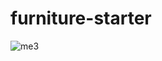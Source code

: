 # furniture-starter

![me3](https://user-images.githubusercontent.com/107684179/193408005-9ddbb204-00d2-4caf-be26-7d90efff6ac0.png)
